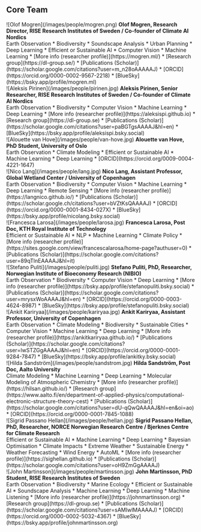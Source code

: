 ## Core Team
<div class="content" markdown="1" data-tags="Earth Observation,Biodiversity,Soundscape Analysis,Urban Planning,Deep Learning,Efficient or Sustainable AI,Computer Vision,Machine Learning">
![Olof Mogren](/images/people/mogren.png)
<span title="Mogren defended his PhD in computer science at Chalmers University of Technology in 2018 with the thesis Representation Learning for Natural Language. Senior researcher, head of the https://dl-group.se, and responsible for deep learning research at RISE Research Institutes of Sweden. Olof develops and investigates machine learning based solutions to problems related to the environment and climate change. This includes stream flow forecasting, soundscape analysis for biodiversity monitoring, and AI for circular business models. Research DirectorRISE Research Institutes of Sweden / Co-founder of Climate AI Nordics."><strong>Olof Mogren, Research Director, RISE Research Institutes of Sweden / Co-founder of Climate AI Nordics</strong></span>
<br />
Earth Observation * Biodiversity * Soundscape Analysis * Urban Planning * Deep Learning * Efficient or Sustainable AI * Computer Vision * Machine Learning * [More info (researcher profile)](https://mogren.ml/) * [Research group](https://dl-group.se/) * [Publications (Scholar)](https://scholar.google.com/citations?user=m_n28oAAAAAJ) * [ORCID](https://orcid.org/0000-0002-9567-2218) * [BlueSky](https://bsky.app/profile/mogren.ml)
</div>

<div class="content" markdown="1" data-tags="Earth Observation,Biodiversity,Computer Vision,Machine Learning,Deep Learning">
![Aleksis Pirinen](/images/people/pirinen.jpg)
<span title="Broadly interested in ML for environmental applications. Senior ResearcherRISE Research Institutes of Sweden / Co-founder of Climate AI Nordics."><strong>Aleksis Pirinen, Senior Researcher, RISE Research Institutes of Sweden / Co-founder of Climate AI Nordics</strong></span>
<br />
Earth Observation * Biodiversity * Computer Vision * Machine Learning * Deep Learning * [More info (researcher profile)](https://aleksispi.github.io) * [Research group](https://dl-group.se) * [Publications (Scholar)](https://scholar.google.com/citations?user=paBGTgsAAAAJ&amp;hl=en) * [BlueSky](https://bsky.app/profile/aleksispi.bsky.social)
</div>

<div class="content" markdown="1" data-tags="Earth Observation,Climate Modeling,Efficient or Sustainable AI,Machine Learning,Deep Learning">
![Alouette van Hove](/images/people/van-hove.jpg)
<span title="Alouette van Hove is a PhD candidate at the University of Oslo. Her research interests includes the development of a novel framework to estimate land surface fluxes at a regional scale. The framework makes use of sensor measurements from drones, data assimilation, atmospheric fluid dynamics modeling, and reinforcement learning techniques. The goal is to deliver high-resolution surface maps of greenhouse gas fluxes in northern landscapes for validation of climate models. PhD StudentUniversity of Oslo."><strong>Alouette van Hove, PhD Student, University of Oslo</strong></span>
<br />
Earth Observation * Climate Modeling * Efficient or Sustainable AI * Machine Learning * Deep Learning * [ORCID](https://orcid.org/0009-0004-4221-1647)
</div>

<div class="content" markdown="1" data-tags="Earth Observation,Biodiversity,Computer Vision,Machine Learning,Deep Learning,Remote Sensing">
![Nico Lang](/images/people/lang.jpg)
<span title="Assistant ProfessorGlobal Wetland Center / University of Copenhagen."><strong>Nico Lang, Assistant Professor, Global Wetland Center / University of Copenhagen</strong></span>
<br />
Earth Observation * Biodiversity * Computer Vision * Machine Learning * Deep Learning * Remote Sensing * [More info (researcher profile)](https://langnico.github.io/) * [Publications (Scholar)](https://scholar.google.ch/citations?user=bVZtKsQAAAAJ) * [ORCID](https://orcid.org/0000-0001-8434-027X) * [BlueSky](https://bsky.app/profile/nicolang.bsky.social)
</div>

<div class="content" markdown="1" data-tags="Efficient or Sustainable AI,NLP,Machine Learning,Climate Policy">
![Francesca Larosa](/images/people/larosa.jpg)
<span title="Marie-Sklodowska Curie Fellow at KTH. Post DocKTH Royal Institute of Technology."><strong>Francesca Larosa, Post Doc, KTH Royal Institute of Technology</strong></span>
<br />
Efficient or Sustainable AI * NLP * Machine Learning * Climate Policy * [More info (researcher profile)](https://sites.google.com/view/francescalarosa/home-page?authuser=0) * [Publications (Scholar)](https://scholar.google.com/citations?user=89qTlnEAAAAJ&amp;hl=it)
</div>

<div class="content" markdown="1" data-tags="Earth Observation,Biodiversity,Computer Vision,Deep Learning">
![Stefano Puliti](/images/people/puliti.jpg)
<span title="Researcher at the interception of forest science, remote sensing, and AI. PhD, ResearcherNorwegian Institute of Bioeconomy Research (NIBIO)."><strong>Stefano Puliti, PhD, Researcher, Norwegian Institute of Bioeconomy Research (NIBIO)</strong></span>
<br />
Earth Observation * Biodiversity * Computer Vision * Deep Learning * [More info (researcher profile)](https://bsky.app/profile/stefanopuliti.bsky.social) * [Publications (Scholar)](https://scholar.google.com/citations?user=mrysxWoAAAAJ&amp;hl=en) * [ORCID](https://orcid.org/0000-0003-4624-8987) * [BlueSky](https://bsky.app/profile/stefanopuliti.bsky.social)
</div>

<div class="content" markdown="1" data-tags="Earth Observation,Climate Modeling,Biodiversity,Sustainable Cities,Computer Vision,Machine Learning,Deep Learning">
![Ankit Kariryaa](/images/people/kariryaa.jpg)
<span title="My research focuses on machine learning for earth observation. Earth system data is among the most unique and abundant multi-modal data, making it an ideal platform for novel machine learning research. My new position offers an opportunity to continue bringing unique and timely challenges of EO to the ML community and remarkable ML methods to the EO community. But I am happy to adorn different hats and move up or down the programming-stack to solve real-world problems. Assistant ProfessorUniversity of Copenhagen."><strong>Ankit Kariryaa, Assistant Professor, University of Copenhagen</strong></span>
<br />
Earth Observation * Climate Modeling * Biodiversity * Sustainable Cities * Computer Vision * Machine Learning * Deep Learning * [More info (researcher profile)](https://ankitkariryaa.github.io/) * [Publications (Scholar)](https://scholar.google.com/citations?user=lwSTZGgAAAAJ&amp;hl=en) * [ORCID](https://orcid.org/0000-0001-9284-7847) * [BlueSky](https://bsky.app/profile/ankitky.bsky.social)
</div>

<div class="content" markdown="1" data-tags="Climate Modeling,Machine Learning,Deep Learning,Molecular Modeling of Atmospheric Chemistry">
![Hilda Sandström](/images/people/sandstrom.jpg)
<span title="I am a computational chemist specializing in atmospheric chemistry and astrochemistry. Currently, I am a postdoctoral researcher at Aalto University and the Virtual laboratory for molecular level atmospheric transformations (VILMA) center of excellence in Espoo, Finland. We study how atmospheric particles form on a molecular level to understand human impact on air quality and climate. For my research, I utilize combinations of quantum chemistry and machine learning. I am currently a guest researcher at University of  Gothenburg .  Post DocAalto University."><strong>Hilda Sandström, Post Doc, Aalto University</strong></span>
<br />
Climate Modeling * Machine Learning * Deep Learning * Molecular Modeling of Atmospheric Chemistry * [More info (researcher profile)](https://hilsan.github.io/) * [Research group](https://www.aalto.fi/en/department-of-applied-physics/computational-electronic-structure-theory-cest) * [Publications (Scholar)](https://scholar.google.com/citations?user=dU-qQwQAAAAJ&amp;hl=en&amp;oi=ao) * [ORCID](https://orcid.org/0000-0001-7845-1088)
</div>

<div class="content" markdown="1" data-tags="Efficient or Sustainable AI,Machine Learning,Deep Learning,Bayesian Optimisation,Climate Impacts,Extreme Weather,Sustainable Energy,Weather Forecasting,Wind Energy,AutoML">
![Sigrid Passano Hellan](/images/people/hellan.jpg)
<span title="PhD, ResearcherNORCE Norwegian Research Centre / Bjerknes Centre for Climate Research."><strong>Sigrid Passano Hellan, PhD, Researcher, NORCE Norwegian Research Centre / Bjerknes Centre for Climate Research</strong></span>
<br />
Efficient or Sustainable AI * Machine Learning * Deep Learning * Bayesian Optimisation * Climate Impacts * Extreme Weather * Sustainable Energy * Weather Forecasting * Wind Energy * AutoML * [More info (researcher profile)](https://sighellan.github.io) * [Publications (Scholar)](https://scholar.google.com/citations?user=oH9ZmGgAAAAJ)
</div>

<div class="content" markdown="1" data-tags="Earth Observation,Biodiversity,Marine Ecology,Efficient or Sustainable AI,Soundscape Analysis,Machine Learning,Deep Learning,Machine Listening">
![John Martinsson](/images/people/martinsson.jpg)
<span title="My research focuses on developing machine learning methods to enable efficient and accurate monitoring of natural environments through sound. PhD StudentRISE Research Institutes of Sweden."><strong>John Martinsson, PhD Student, RISE Research Institutes of Sweden</strong></span>
<br />
Earth Observation * Biodiversity * Marine Ecology * Efficient or Sustainable AI * Soundscape Analysis * Machine Learning * Deep Learning * Machine Listening * [More info (researcher profile)](https://johnmartinsson.org) * [Research group](https://dl-group.se) * [Publications (Scholar)](https://scholar.google.com/citations?user=sAMIwlMAAAAJ) * [ORCID](https://orcid.org/0000-0002-5032-4367) * [BlueSky](https://bsky.app/profile/johnmartinsson.org)
</div>
